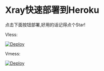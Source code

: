 # Xray快速部署到Heroku

点击下面按钮部署,好用的话记得点个Star!

Vless: 

[![Deploy](https://www.herokucdn.com/deploy/button.png)](https://dashboard.heroku.com/new?template=https%3A%2F%2Fgithub.com%2Fygcaicn%2Fv2ray-heroku)

Vmess:

[![Deploy](https://www.herokucdn.com/deploy/button.png)](https://dashboard.heroku.com/new?template=https%3A%2F%2Fgithub.com%2Fygcaicn%2FXray-heroku%2Ftree%2FVmess)
